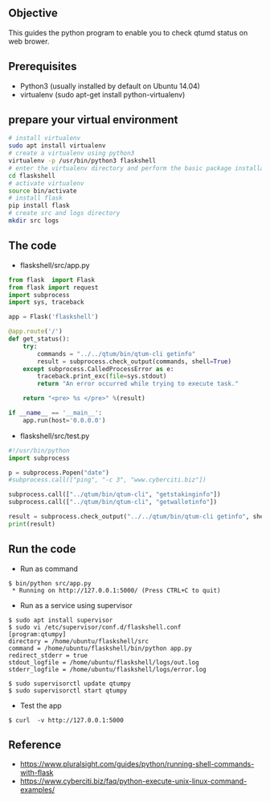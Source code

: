## Objective
This guides the python program to enable you to check qtumd status on web brower.

## Prerequisites
- Python3 (usually installed by default on Ubuntu 14.04)
- virtualenv (sudo apt-get install python-virtualenv)

## prepare your virtual environment
```bash
# install virtualenv
sudo apt install virtualenv
# create a virtualenv using python3 
virtualenv -p /usr/bin/python3 flaskshell 
# enter the virtualenv directory and perform the basic package installations and tasks 
cd flaskshell 
# activate virtualenv 
source bin/activate 
# install flask 
pip install flask 
# create src and logs directory 
mkdir src logs
```

## The code
- flaskshell/src/app.py
```python
from flask  import Flask
from flask import request
import subprocess
import sys, traceback

app = Flask('flaskshell')

@app.route('/')
def get_status():
    try:
        commands = "../../qtum/bin/qtum-cli getinfo"
        result = subprocess.check_output(commands, shell=True)
    except subprocess.CalledProcessError as e:
        traceback.print_exc(file=sys.stdout)
        return "An error occurred while trying to execute task."

    return "<pre> %s </pre>" %(result)

if __name__ == '__main__':
    app.run(host='0.0.0.0')
```

- flaskshell/src/test.py
```python
#!/usr/bin/python
import subprocess

p = subprocess.Popen("date")
#subprocess.call(["ping", "-c 3", "www.cyberciti.biz"])

subprocess.call(["../qtum/bin/qtum-cli", "getstakinginfo"])
subprocess.call(["../qtum/bin/qtum-cli", "getwalletinfo"])

result = subprocess.check_output("../../qtum/bin/qtum-cli getinfo", shell=True)
print(result)
```

## Run the code
- Run as command
```
$ bin/python src/app.py
 * Running on http://127.0.0.1:5000/ (Press CTRL+C to quit)
```

- Run as a service using supervisor
```
$ sudo apt install supervisor
$ sudo vi /etc/supervisor/conf.d/flaskshell.conf
[program:qtumpy] 
directory = /home/ubuntu/flaskshell/src
command = /home/ubuntu/flaskshell/bin/python app.py
redirect_stderr = true
stdout_logfile = /home/ubuntu/flaskshell/logs/out.log
stderr_logfile = /home/ubuntu/flaskshell/logs/error.log

$ sudo supervisorctl update qtumpy 
$ sudo supervisorctl start qtumpy
```

- Test the app
```
$ curl  -v http://127.0.0.1:5000
```


## Reference
- https://www.pluralsight.com/guides/python/running-shell-commands-with-flask
- https://www.cyberciti.biz/faq/python-execute-unix-linux-command-examples/
